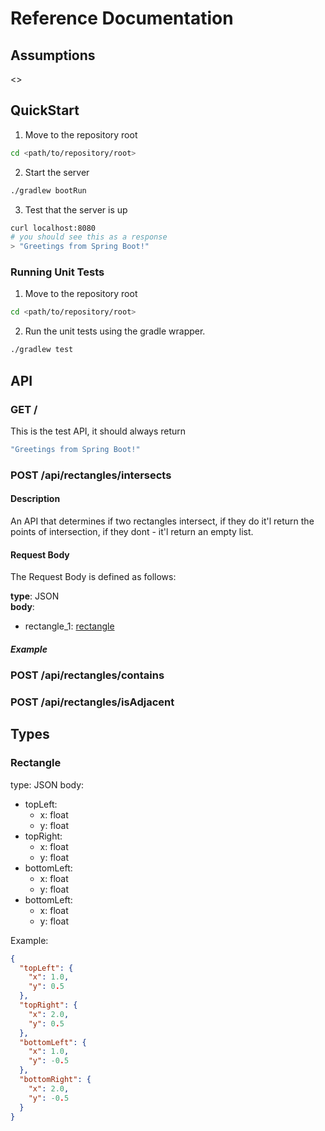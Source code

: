 # Reference Documentation

## Assumptions
<>

## QuickStart
1. Move to the repository root
```bash
cd <path/to/repository/root>
```

2. Start the server

```bash
./gradlew bootRun
```

3. Test that the server is up
```bash
curl localhost:8080
# you should see this as a response
> "Greetings from Spring Boot!"
```

### Running Unit Tests
1. Move to the repository root
```bash
cd <path/to/repository/root>
```

2. Run the unit tests using the gradle wrapper.
```bash
./gradlew test
```

## API

### GET /
This is the test API, it should always return
```bash
"Greetings from Spring Boot!"
```

### POST /api/rectangles/intersects
#### Description
An API that determines if two rectangles intersect, if they do it'l return
the points of intersection, if they dont - it'l return an empty list.

#### Request Body
The Request Body is defined as follows:

**type**: JSON \
**body**: 
 * rectangle_1: [rectangle](#Rectangle)
##### Example

### POST /api/rectangles/contains

### POST /api/rectangles/isAdjacent

## Types
### Rectangle
type: JSON
body:
- topLeft:
  - x: float
  - y: float
- topRight:
    - x: float
    - y: float
- bottomLeft:
    - x: float
    - y: float
- bottomLeft:
    - x: float
    - y: float

Example:
```JSON
{
  "topLeft": {
    "x": 1.0,
    "y": 0.5
  },
  "topRight": {
    "x": 2.0,
    "y": 0.5
  },
  "bottomLeft": {
    "x": 1.0,
    "y": -0.5
  },
  "bottomRight": {
    "x": 2.0,
    "y": -0.5
  }
}

```